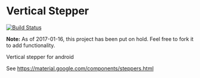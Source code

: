 # Vertical Stepper

[![Build Status](https://travis-ci.org/snowble/vertical-stepper.png?branch=master)](https://travis-ci.org/snowble/vertical-stepper)

**Note:** As of 2017-01-16, this project has been put on hold. Feel free to 
fork it to add functionality.

Vertical stepper for android

See https://material.google.com/components/steppers.html
